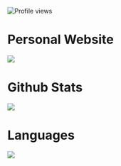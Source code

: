 ![Profile views](https://komarev.com/ghpvc/?username=Jayke770&color=blueviolet) 
# Personal Website 
<a href="https://wmsuaesu-voting-system.herokuapp.com"> <img src="https://img.shields.io/website?down_message=Offline&label=Website%20Status&style=for-the-badge&up_message=Online&url=https%3A%2F%2Fprofile-jayke770.vercel.app/"> </a>
# Github Stats
<img align="center" src="https://github-readme-stats.vercel.app/api?username=Jayke770&show_icons=true&theme=radical"> 

# Languages 

<img align="center" src="https://github-readme-stats.vercel.app/api/top-langs/?username=Jayke770&layout=compact&theme=radical">

